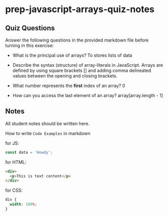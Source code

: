 # prep-javascript-arrays-quiz-notes

## Quiz Questions

Answer the following questions in the provided markdown file before turning in this exercise:

- What is the principal use of arrays?
  To stores lists of data

- Describe the syntax (structure) of array-literals in JavaScript.
  Arrays are defined by using square brackets [] and adding comma delineated values between the opening and closing brackets.

- What number represents the **first** index of an array?
  0

- How can you access the last element of an array?
  array[array.length - 1]

## Notes

All student notes should be written here.

How to write `Code Examples` in markdown

for JS:

```javascript
const data = 'Howdy';
```

for HTML:

```html
<div>
  <p>This is text content</p>
</div>
```

for CSS:

```css
div {
  width: 100%;
}
```
